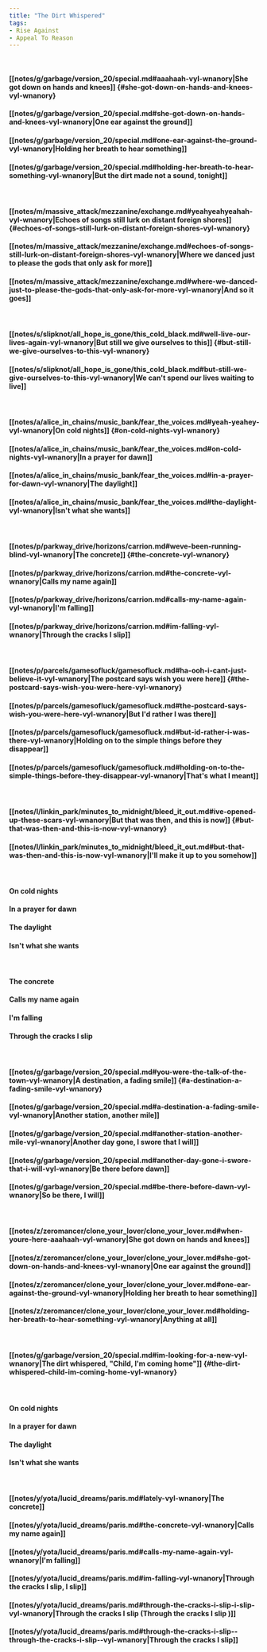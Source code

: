 ```yaml
---
title: "The Dirt Whispered"
tags:
- Rise Against
- Appeal To Reason
---
```

&nbsp;
#### [[notes/g/garbage/version_20/special.md#aaahaah-vyl-wnanory|She got down on hands and knees]] {#she-got-down-on-hands-and-knees-vyl-wnanory}
#### [[notes/g/garbage/version_20/special.md#she-got-down-on-hands-and-knees-vyl-wnanory|One ear against the ground]]
#### [[notes/g/garbage/version_20/special.md#one-ear-against-the-ground-vyl-wnanory|Holding her breath to hear something]]
#### [[notes/g/garbage/version_20/special.md#holding-her-breath-to-hear-something-vyl-wnanory|But the dirt made not a sound, tonight]]
&nbsp;
#### [[notes/m/massive_attack/mezzanine/exchange.md#yeahyeahyeahah-vyl-wnanory|Echoes of songs still lurk on distant foreign shores]] {#echoes-of-songs-still-lurk-on-distant-foreign-shores-vyl-wnanory}
#### [[notes/m/massive_attack/mezzanine/exchange.md#echoes-of-songs-still-lurk-on-distant-foreign-shores-vyl-wnanory|Where we danced just to please the gods that only ask for more]]
#### [[notes/m/massive_attack/mezzanine/exchange.md#where-we-danced-just-to-please-the-gods-that-only-ask-for-more-vyl-wnanory|And so it goes]]
&nbsp;
#### [[notes/s/slipknot/all_hope_is_gone/this_cold_black.md#well-live-our-lives-again-vyl-wnanory|But still we give ourselves to this]] {#but-still-we-give-ourselves-to-this-vyl-wnanory}
#### [[notes/s/slipknot/all_hope_is_gone/this_cold_black.md#but-still-we-give-ourselves-to-this-vyl-wnanory|We can't spend our lives waiting to live]]
&nbsp;
#### [[notes/a/alice_in_chains/music_bank/fear_the_voices.md#yeah-yeahey-vyl-wnanory|On cold nights]] {#on-cold-nights-vyl-wnanory}
#### [[notes/a/alice_in_chains/music_bank/fear_the_voices.md#on-cold-nights-vyl-wnanory|In a prayer for dawn]]
#### [[notes/a/alice_in_chains/music_bank/fear_the_voices.md#in-a-prayer-for-dawn-vyl-wnanory|The daylight]]
#### [[notes/a/alice_in_chains/music_bank/fear_the_voices.md#the-daylight-vyl-wnanory|Isn't what she wants]]
&nbsp;
#### [[notes/p/parkway_drive/horizons/carrion.md#weve-been-running-blind-vyl-wnanory|The concrete]] {#the-concrete-vyl-wnanory}
#### [[notes/p/parkway_drive/horizons/carrion.md#the-concrete-vyl-wnanory|Calls my name again]]
#### [[notes/p/parkway_drive/horizons/carrion.md#calls-my-name-again-vyl-wnanory|I'm falling]]
#### [[notes/p/parkway_drive/horizons/carrion.md#im-falling-vyl-wnanory|Through the cracks I slip]]
&nbsp;
#### [[notes/p/parcels/gamesofluck/gamesofluck.md#ha-ooh-i-cant-just-believe-it-vyl-wnanory|The postcard says wish you were here]] {#the-postcard-says-wish-you-were-here-vyl-wnanory}
#### [[notes/p/parcels/gamesofluck/gamesofluck.md#the-postcard-says-wish-you-were-here-vyl-wnanory|But I'd rather I was there]]
#### [[notes/p/parcels/gamesofluck/gamesofluck.md#but-id-rather-i-was-there-vyl-wnanory|Holding on to the simple things before they disappear]]
#### [[notes/p/parcels/gamesofluck/gamesofluck.md#holding-on-to-the-simple-things-before-they-disappear-vyl-wnanory|That's what I meant]]
&nbsp;
#### [[notes/l/linkin_park/minutes_to_midnight/bleed_it_out.md#ive-opened-up-these-scars-vyl-wnanory|But that was then, and this is now]] {#but-that-was-then-and-this-is-now-vyl-wnanory}
#### [[notes/l/linkin_park/minutes_to_midnight/bleed_it_out.md#but-that-was-then-and-this-is-now-vyl-wnanory|I'll make it up to you somehow]]
&nbsp;
#### On cold nights
#### In a prayer for dawn
#### The daylight
#### Isn't what she wants
&nbsp;
#### The concrete
#### Calls my name again
#### I'm falling
#### Through the cracks I slip
&nbsp;
#### [[notes/g/garbage/version_20/special.md#you-were-the-talk-of-the-town-vyl-wnanory|A destination, a fading smile]] {#a-destination-a-fading-smile-vyl-wnanory}
#### [[notes/g/garbage/version_20/special.md#a-destination-a-fading-smile-vyl-wnanory|Another station, another mile]]
#### [[notes/g/garbage/version_20/special.md#another-station-another-mile-vyl-wnanory|Another day gone, I swore that I will]]
#### [[notes/g/garbage/version_20/special.md#another-day-gone-i-swore-that-i-will-vyl-wnanory|Be there before dawn]]
#### [[notes/g/garbage/version_20/special.md#be-there-before-dawn-vyl-wnanory|So be there, I will]]
&nbsp;
#### [[notes/z/zeromancer/clone_your_lover/clone_your_lover.md#when-youre-here-aaahaah-vyl-wnanory|She got down on hands and knees]]
#### [[notes/z/zeromancer/clone_your_lover/clone_your_lover.md#she-got-down-on-hands-and-knees-vyl-wnanory|One ear against the ground]]
#### [[notes/z/zeromancer/clone_your_lover/clone_your_lover.md#one-ear-against-the-ground-vyl-wnanory|Holding her breath to hear something]]
#### [[notes/z/zeromancer/clone_your_lover/clone_your_lover.md#holding-her-breath-to-hear-something-vyl-wnanory|Anything at all]]
&nbsp;
#### [[notes/g/garbage/version_20/special.md#im-looking-for-a-new-vyl-wnanory|The dirt whispered, "Child, I'm coming home"]] {#the-dirt-whispered-child-im-coming-home-vyl-wnanory}
&nbsp;
#### On cold nights
#### In a prayer for dawn
#### The daylight
#### Isn't what she wants
&nbsp;
#### [[notes/y/yota/lucid_dreams/paris.md#lately-vyl-wnanory|The concrete]]
#### [[notes/y/yota/lucid_dreams/paris.md#the-concrete-vyl-wnanory|Calls my name again]]
#### [[notes/y/yota/lucid_dreams/paris.md#calls-my-name-again-vyl-wnanory|I'm falling]]
#### [[notes/y/yota/lucid_dreams/paris.md#im-falling-vyl-wnanory|Through the cracks I slip, I slip]]
#### [[notes/y/yota/lucid_dreams/paris.md#through-the-cracks-i-slip-i-slip-vyl-wnanory|Through the cracks I slip  (Through the cracks I slip )]]
#### [[notes/y/yota/lucid_dreams/paris.md#through-the-cracks-i-slip--through-the-cracks-i-slip--vyl-wnanory|Through the cracks I slip]]
